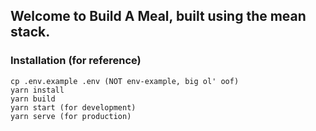 ## Welcome to Build A Meal, built using the mean stack.

### Installation (for reference)
``` 
cp .env.example .env (NOT env-example, big ol' oof)
yarn install
yarn build
yarn start (for development)
yarn serve (for production)
```
